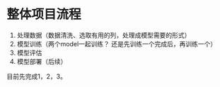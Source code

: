 # 整体项目流程
1. 处理数据（数据清洗、选取有用的列，处理成模型需要的形式）
2. 模型训练（两个model一起训练？ 还是先训练一个完成后，再训练一个）
3. 模型评估 
4. 模型部署（后续）

目前先完成1，2，3。
